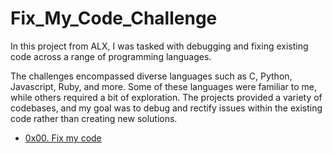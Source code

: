 # Fix_My_Code_Challenge

In this project from ALX, I was tasked with debugging and fixing existing code across a range of programming languages.

The challenges encompassed diverse languages such as C, Python, Javascript, Ruby, and more. 
Some of these languages were familiar to me, while others required a bit of exploration. 
The projects provided a variety of codebases, and my goal was to debug and rectify issues within the existing code rather than creating new solutions.

* [0x00. Fix my code](./0x00-challenge)

